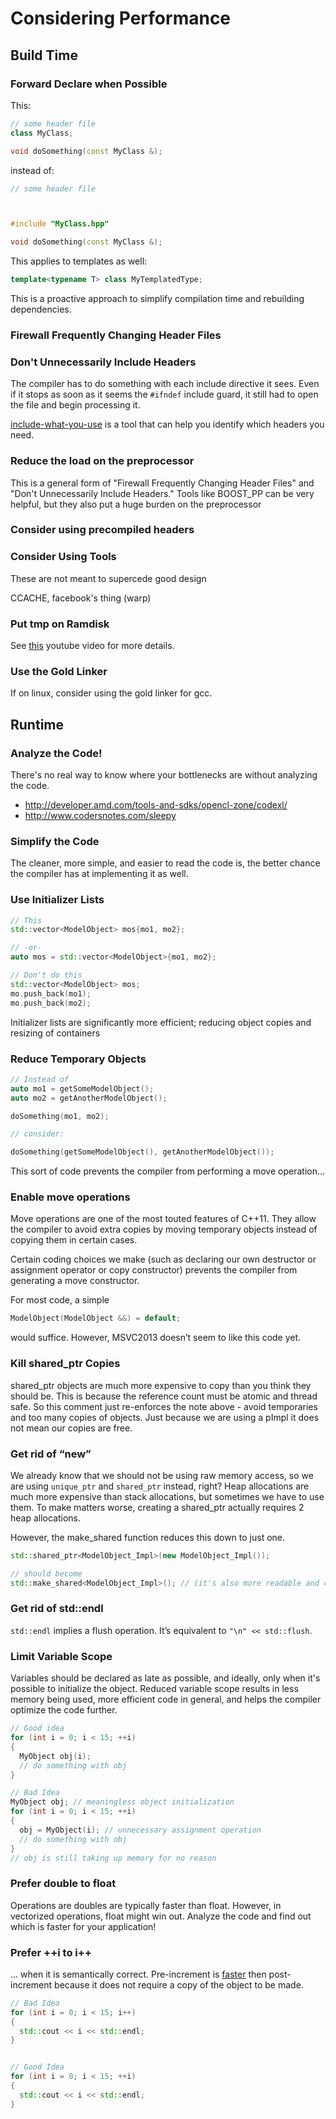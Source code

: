 # Considering Performance

## Build Time



### Forward Declare when Possible

This:

```cpp
// some header file
class MyClass;

void doSomething(const MyClass &);
```

instead of:

```cpp
// some header file



#include "MyClass.hpp"

void doSomething(const MyClass &);
```


This applies to templates as well:

```cpp
template<typename T> class MyTemplatedType;
```

This is a proactive approach to simplify compilation time and rebuilding dependencies.

### Firewall Frequently Changing Header Files



### Don't Unnecessarily Include Headers

The compiler has to do something with each include directive it sees. Even if it stops as soon as it seems the `#ifndef` include guard, it still had to open the file and begin processing it.

[include-what-you-use](https://code.google.com/p/include-what-you-use) is a tool that can help you identify which headers you need.

### Reduce the load on the preprocessor

This is a general form of "Firewall Frequently Changing Header Files" and "Don't Unnecessarily Include Headers." Tools like BOOST_PP can be very helpful, but they also put a huge burden on the preprocessor

### Consider using precompiled headers

### Consider Using Tools

These are not meant to supercede good design

CCACHE, facebook's thing (warp)

### Put tmp on Ramdisk

See [this](https://www.youtube.com/watch?v=t4M3yG1dWho) youtube video for more details.

### Use the Gold Linker

If on linux, consider using the gold linker for gcc.

## Runtime

### Analyze the Code!

There's no real way to know where your bottlenecks are without analyzing the code.

 * http://developer.amd.com/tools-and-sdks/opencl-zone/codexl/
 * http://www.codersnotes.com/sleepy

### Simplify the Code

The cleaner, more simple, and easier to read the code is, the better chance the compiler has at implementing it as well.

### Use Initializer Lists


```c++
// This
std::vector<ModelObject> mos{mo1, mo2};

// -or-
auto mos = std::vector<ModelObject>{mo1, mo2};
```

```c++
// Don't do this
std::vector<ModelObject> mos;
mo.push_back(mo1);
mo.push_back(mo2);
```

Initializer lists are significantly more efficient; reducing object copies and resizing of containers

### Reduce Temporary Objects

```c++
// Instead of
auto mo1 = getSomeModelObject();
auto mo2 = getAnotherModelObject();

doSomething(mo1, mo2);
```

```c++
// consider:

doSomething(getSomeModelObject(), getAnotherModelObject());
```

This sort of code prevents the compiler from performing a move operation…

### Enable move operations

Move operations are one of the most touted features of C++11. They allow the compiler to avoid extra copies by moving temporary objects instead of copying them in certain cases.

Certain coding choices we make (such as declaring our own destructor or assignment operator or copy constructor) prevents the compiler from generating a move constructor.

For most code, a simple

```c++
ModelObject(ModelObject &&) = default;
```

would suffice. However, MSVC2013 doesn’t seem to like this code yet. 

### Kill shared_ptr Copies

shared_ptr objects are much more expensive to copy than you think they should be. This is because the reference count must be atomic and thread safe. So this comment just re-enforces the note above - avoid temporaries and too many copies of objects. Just because we are using a pImpl it does not mean our copies are free.

### Get rid of “new”

We already know that we should not be using raw memory access, so we are using `unique_ptr` and `shared_ptr` instead, right?
Heap allocations are much more expensive than stack allocations, but sometimes we have to use them. To make matters worse, creating a shared_ptr actually requires 2 heap allocations.

However, the make_shared function reduces this down to just one.

```c++
std::shared_ptr<ModelObject_Impl>(new ModelObject_Impl());

// should become
std::make_shared<ModelObject_Impl>(); // (it's also more readable and concise)
```

### Get rid of std::endl

`std::endl` implies a flush operation. It’s equivalent to `"\n" << std::flush`. 


### Limit Variable Scope

Variables should be declared as late as possible, and ideally, only when it's possible to initialize the object. Reduced variable scope results in less memory being used, more efficient code in general, and helps the compiler optimize the code further.

```c++
// Good idea
for (int i = 0; i < 15; ++i)
{
  MyObject obj(i);
  // do something with obj
}

// Bad Idea
MyObject obj; // meaningless object initialization
for (int i = 0; i < 15; ++i)
{
  obj = MyObject(i); // unnecessary assignment operation
  // do something with obj
}
// obj is still taking up memory for no reason
```

### Prefer double to float

Operations are doubles are typically faster than float. However, in vectorized operations, float might win out. Analyze the code and find out which is faster for your application!


### Prefer ++i to i++
... when it is semantically correct. Pre-increment is [faster](http://blog2.emptycrate.com/content/why-i-faster-i-c) then post-increment because it does not require a copy of the object to be made.

```cpp
// Bad Idea
for (int i = 0; i < 15; i++)
{
  std::cout << i << std::endl;
}


// Good Idea
for (int i = 0; i < 15; ++i)
{
  std::cout << i << std::endl;
}

```

